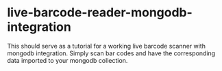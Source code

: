 # live-barcode-reader-mongodb-integration
This should serve as a tutorial for a working live barcode scanner with mongodb integration. Simply scan bar codes and have the corresponding data imported to your mongodb collection.

